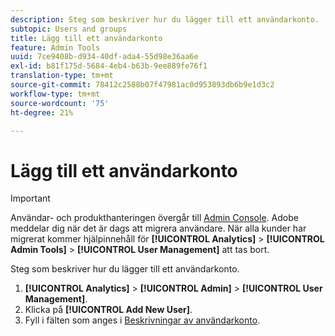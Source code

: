 ```yaml
---
description: Steg som beskriver hur du lägger till ett användarkonto.
subtopic: Users and groups
title: Lägg till ett användarkonto
feature: Admin Tools
uuid: 7ce9408b-d934-40df-ada4-55d98e36aa6e
exl-id: b81f175d-5684-4eb4-b63b-9ee889fe76f1
translation-type: tm+mt
source-git-commit: 78412c2588b07f47981ac0d953893db6b9e1d3c2
workflow-type: tm+mt
source-wordcount: '75'
ht-degree: 21%

---
```


# Lägg till ett användarkonto

>[!IMPORTANT]
>
>Användar- och produkthanteringen övergår till [Admin Console](https://helpx.adobe.com/se/enterprise/using/admin-console.html). Adobe meddelar dig när det är dags att migrera användare. När alla kunder har migrerat kommer hjälpinnehåll för **[!UICONTROL Analytics]** > **[!UICONTROL Admin Tools]** > **[!UICONTROL User Management]** att tas bort.

Steg som beskriver hur du lägger till ett användarkonto.

1. **[!UICONTROL Analytics]** > **[!UICONTROL Admin]** > **[!UICONTROL User Management]**.
1. Klicka på **[!UICONTROL Add New User]**.
1. Fyll i fälten som anges i [Beskrivningar av användarkonto](/help/admin/user-management2/c-user-management/users.md#section_14A7E169514A42A88E06387CC7C2E9AD).
